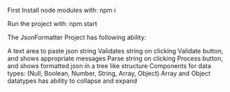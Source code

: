 First Install node modules with: 
npm i

Run the project with:
npm start

The JsonFormatter Project has following ability:

A text area to paste json string
Validates string on clicking Validate button, and shows appropriate messages
Parse string on clicking Process button, and shows formatted json in a tree like structure 
Components for data types: (Null, Boolean, Number, String, Array, Object)
Array and Object datatypes has ability to collapse and expand